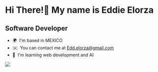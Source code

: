 Hi There!👋 My name is Eddie Elorza
=============================

Software Developer
------------------

* 🌍  I'm based in MEXICO
* ✉️  You can contact me at [Edd.elorza@gmail.com](mailto:Edd.elorza@gmail.com)
* 🧠  I'm learning web development and AI

<a href="https://www.twitter.com/eddieelorza" target="_blank" rel="noreferrer"><img
src="https://img.shields.io/twitter/follow/eddieelorza?logo=twitter&style=for-the-badge&color=0891b2&labelColor=1c1917"
/></a>

<img width="0" src="https://visitor-badge.glitch.me/badge?page_id=eddieelorza.eddieelorza" />
